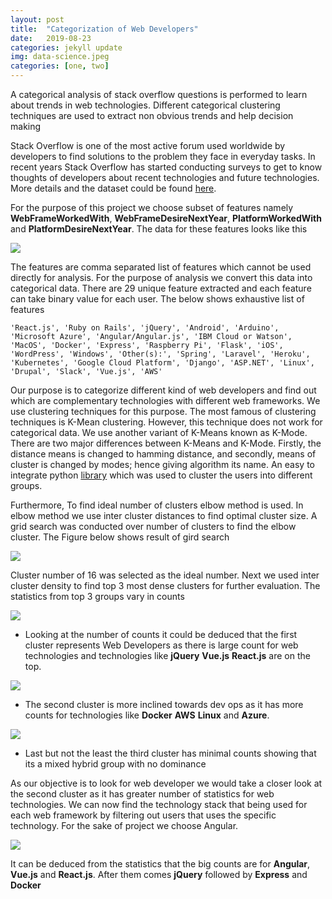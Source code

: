 ```yaml
---
layout: post
title:  "Categorization of Web Developers"
date:   2019-08-23
categories: jekyll update
img: data-science.jpeg
categories: [one, two]
---
```


A categorical analysis of stack overflow questions is performed to learn about trends in web technologies. Different categorical clustering techniques are used to extract non obvious trends and help decision making

Stack Overflow is one of the most active forum used worldwide by developers to find solutions to the problem they face in everyday tasks. In recent years Stack Overflow has started conducting surveys to get to know thoughts of developers about recent technologies and future technologies. More details and the dataset could be found [here](https://insights.stackoverflow.com/survey). 

For the purpose of this project we choose subset of features namely **WebFrameWorkedWith**, **WebFrameDesireNextYear**, **PlatformWorkedWith** and **PlatformDesireNextYear**. The data for these features looks like this

![ ]({{site.baseurl}}/images/raw-features.png)

The features are comma separated list of features which cannot be used directly for analysis. For the purpose of analysis we convert this data into categorical data. There are 29 unique feature extracted and each feature can take binary value for each user. The below shows exhaustive list of features

```
'React.js', 'Ruby on Rails', 'jQuery', 'Android', 'Arduino', 'Microsoft Azure', 'Angular/Angular.js', 'IBM Cloud or Watson', 'MacOS', 'Docker', 'Express', 'Raspberry Pi', 'Flask', 'iOS', 'WordPress', 'Windows', 'Other(s):', 'Spring', 'Laravel', 'Heroku', 'Kubernetes', 'Google Cloud Platform', 'Django', 'ASP.NET', 'Linux', 'Drupal', 'Slack', 'Vue.js', 'AWS'
```

Our purpose is to categorize different kind of web developers and find out which are complementary technologies with different web frameworks. We use clustering techniques for this purpose. The most famous of clustering techniques is K-Mean clustering. However, this technique does not work for categorical data. We use another variant of K-Means known as K-Mode. There are two major differences between K-Means and K-Mode. Firstly, the distance means is changed to hamming distance, and secondly, means of cluster is changed by modes; hence giving algorithm its name. An easy to integrate python [library](https://pypi.org/project/kmodes/) which was used to cluster the users into different groups. 

Furthermore, To find ideal number of clusters elbow method is used. In elbow method we use inter cluster distances to find optimal cluster size. A grid search was conducted over number of clusters to find the elbow cluster. The Figure below shows result of gird search

![ ]({{site.baseurl}}/images/k-modes-elbow.png)

Cluster number of 16 was selected as the ideal number. Next we used inter cluster density to find top 3 most dense clusters for further evaluation. The statistics from top 3 groups vary in counts
                                               
![ ]({{site.baseurl}}/images/k-modes-all-1-cluster.png)
                                                                                                     
- Looking at the number of counts it could be deduced that the first cluster represents Web Developers as there is large count for web technologies and technologies like **jQuery** **Vue.js** **React.js** are on the top.

![ ]({{site.baseurl}}/images/k-modes-all-2-cluster.png)
 
- The second cluster is more inclined towards dev ops as it has more counts for technologies like  **Docker** **AWS** **Linux** and **Azure**.

![ ]({{site.baseurl}}/images/k-modes-all-3-cluster.png)
 
- Last but not the least the third cluster has minimal counts showing that its a mixed hybrid group with no dominance

As our objective is to look for web developer we would take a closer look at the second cluster as it has greater number of statistics for web technologies. We can now find the technology stack that being used for each web framework by filtering out users that uses the specific technology. For the sake of project we choose Angular.

![ ]({{site.baseurl}}/images/k-modes-all-angular.png)

It can be deduced from the statistics that the big counts are for **Angular**, **Vue.js** and **React.js**. After them comes **jQuery** followed by **Express** and **Docker**
